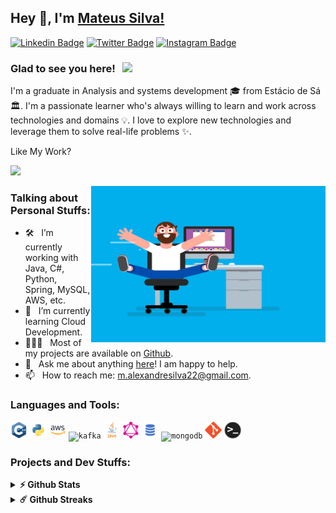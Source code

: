 ## Hey 👋, I'm [Mateus Silva!](https://github.com/mateusalesilv/)

[![Linkedin Badge](https://img.shields.io/badge/-LinkedIn-0e76a8?style=flat-square&logo=Linkedin&logoColor=white)](https://www.linkedin.com/in/mateusalexandredasilva/)
[![Twitter Badge](https://img.shields.io/badge/-Twitter-00acee?style=flat-square&logo=Twitter&logoColor=white)](https://twitter.com/10MKAS)
[![Instagram Badge](https://img.shields.io/badge/-Instagram-e4405f?style=flat-square&logo=Instagram&logoColor=white)](https://instagram.com/mateus.keu/)

### Glad to see you here! &nbsp; ![](https://visitor-badge.glitch.me/badge?page_id=mateusalesilv.mateusalesilv&style=flat-square&color=0088cc)

I'm a graduate in Analysis and systems development 🎓 from Estácio de Sá  🏛. I'm a passionate learner who's always willing to learn and work across technologies and domains 💡. I love to explore new technologies and leverage them to solve real-life problems ✨.

Like My Work?

[![](https://gitwar.herokuapp.com/badge?username=mateusalesilv&label=Gitwar%20Profile%20Score&style=for-the-badge&color=0088cc)](https://gitwar.herokuapp.com/)

<img align="right" height="250" width="375" alt="" src="https://raw.githubusercontent.com/mateusalesilv/mateusalesilv/master/gifs/coder.gif" />

### Talking about Personal Stuffs:

- 🛠 &nbsp; I’m currently working with Java, C#, Python, <br /> Spring, MySQL, AWS, etc.
- 🚀 &nbsp; I’m currently learning Cloud Development.
- 👨🏻‍💻 &nbsp; Most of my projects are available on [Github](https://github.com/mateusalesilv).
- 💬 &nbsp; Ask me about anything [here](https://github.com/mateusalesilv/mateusalesilv/issues/2)! I am happy to help.
- 📫 &nbsp; How to reach me: m.alexandresilva22@gmail.com.

### Languages and Tools:

<code><img height="27" src="https://raw.githubusercontent.com/github/explore/80688e429a7d4ef2fca1e82350fe8e3517d3494d/topics/cpp/cpp.png" alt="cpp"></code>
<code><img height="27" src="https://raw.githubusercontent.com/github/explore/80688e429a7d4ef2fca1e82350fe8e3517d3494d/topics/python/python.png" alt="python"></code>
<code><img height="27" src="https://raw.githubusercontent.com/github/explore/80688e429a7d4ef2fca1e82350fe8e3517d3494d/topics/aws/aws.png" alt="aws"></code>
<code><img height="27" src="https://raw.githubusercontent.com/github/explore/80688e429a7d4ef2fca1e82350fe8e3517d3494d/topics/kafka/kafka.png" alt="kafka"></code>
<code><img height="27" src="https://raw.githubusercontent.com/github/explore/80688e429a7d4ef2fca1e82350fe8e3517d3494d/topics/java/java.png" alt="java"></code>
<code><img height="27" src="https://raw.githubusercontent.com/github/explore/80688e429a7d4ef2fca1e82350fe8e3517d3494d/topics/graphql/graphql.png" alt="graphql"></code>
<code><img height="27" src="https://raw.githubusercontent.com/github/explore/80688e429a7d4ef2fca1e82350fe8e3517d3494d/topics/sql/sql.png" alt="sql"></code>
<code><img height="27" src="https://encrypted-tbn0.gstatic.com/images?q=tbn%3AANd9GcSTTzPAw-55ssm1Im594xYZ9eRQu2JylrkYLg&usqp=CAU" alt="mongodb"></code>
<code><img height="27" src="https://raw.githubusercontent.com/devicons/devicon/master/icons/git/git-original.svg" alt="git"></code>
<code><img height="27" src="https://raw.githubusercontent.com/github/explore/80688e429a7d4ef2fca1e82350fe8e3517d3494d/topics/terminal/terminal.png" alt="terminal"></code>

### Projects and Dev Stuffs:

<details>	
  <summary><b>⚡ Github Stats</b></summary>

  <br />
  <img height="180em" src="https://github-readme-stats.vercel.app/api?username=mateusalesilv&show_icons=true&hide_border=true&&count_private=true&include_all_commits=true" />
  <img height="180em" src="https://github-readme-stats.vercel.app/api/top-langs/?username=mateusalesilv&exclude_repo=KNN-Image-Classification&show_icons=true&hide_border=true&layout=compact&langs_count=8"/>
</details>

<details>	
  <summary><b>☄️ Github Streaks</b></summary>

  <br />
  <img height="180em" src="https://github-readme-streak-stats.herokuapp.com/?user=mateusalesilv&hide_border=true" />
</details>
